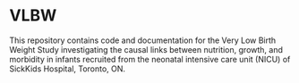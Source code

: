 # VLBW

This repository contains code and documentation for the Very Low Birth Weight Study investigating the causal links between nutrition, growth, and morbidity in infants recruited from the neonatal intensive care unit (NICU) of SickKids Hospital, Toronto, ON. 
